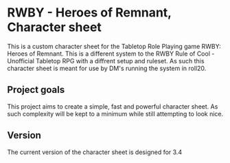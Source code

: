 # RWBY - Heroes of Remnant, Character sheet
This is a custom character sheet for the Tabletop Role Playing game RWBY: Heroes of Remnant. This is a different system to the RWBY Rule of Cool - Unofficial Tabletop RPG with a diffrent setup and ruleset. As such this character sheet is meant for use by DM's running the system in roll20.

## Project goals
This project aims to create a simple, fast and powerful character sheet. As such complexity will be kept to a minimum while still attempting to look nice.

## Version
The current version of the character sheet is designed for 3.4